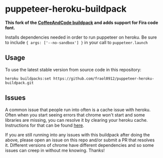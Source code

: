 # puppeteer-heroku-buildpack

**This fork of the [CoffeeAndCode buildpack](https://github.com/CoffeeAndCode/puppeteer-heroku-buildpack) and adds support for Fira code font.**

Installs dependencies needed in order to run puppeteer on heroku. Be sure to include `{ args: ['--no-sandbox'] }` in your call to `puppeteer.launch`

## Usage

To use the latest stable version from source code in this repository:

```sh-session
heroku buildpacks:set https://github.com/fraol0912/puppeteer-heroku-buildpack.git
```

## Issues

A common issue that people run into often is a cache issue with heroku. Often when you start seeing errors that chrome won't start and some libraries are missing, you can resolve it by clearing your heroku cache. Instructions for that can be found [here](https://help.heroku.com/18PI5RSY/how-do-i-clear-the-build-cache).

If you are still running into any issues with this buildpack after doing the above, please open an issue on this repo and/or submit a PR that resolves it. Different versions of chrome have different dependencies and so some issues can creep in without me knowing. Thanks!
